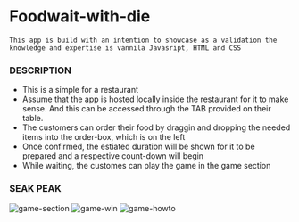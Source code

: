 # Foodwait-with-die
    This app is build with an intention to showcase as a validation the knowledge and expertise is vannila Javasript, HTML and CSS
    
    
### DESCRIPTION
- This is a simple for a restaurant
- Assume that the app is hosted locally inside the restaurant for it to make sense. And this can be accessed through the TAB provided on their table.
- The customers can order their food by draggin and dropping the needed items into the order-box, which is on the left
- Once confirmed, the estiated duration will be shown for it to be prepared and a respective count-down will begin
- While waiting, the customes can play the game in the game section


### SEAK PEAK

![game-section](https://user-images.githubusercontent.com/64712526/128603473-3b265a90-f660-4b76-bddb-0b73648445e0.png)
![game-win](https://user-images.githubusercontent.com/64712526/128603478-ba52aa73-a606-4d2c-8fff-25c483b40bc5.png)
![game-howto](https://user-images.githubusercontent.com/64712526/128603479-25c4b758-9b2e-4055-9fea-dc0de18e1bec.png)
